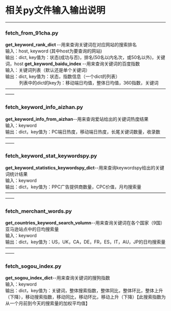 # 相关py文件输入输出说明
***
### fetch\_from\_91cha.py
<b> get\_keyword\_rank\_dict </b>--用来查询关键词在对应网站的搜索排名
<br>输入：host,&nbsp;keyword&nbsp;(其中host为要查询的网站)
<br>输出：dict,&nbsp;key值为：状态(成功与否)，排名(50名以内名次，或50名以外)，关键词，host
<b> get\_keyword\_baidu\_index </b>--用来查询关键词的百度指数
<br>输入：关键词列表（默认还是单个关键词）
<br>输出：dict,&nbsp;key值为：状态，指数信息（一个dict的列表）
<br>&nbsp;&nbsp;&nbsp;&nbsp;&nbsp;&nbsp;&nbsp;&nbsp;&nbsp;&nbsp;
列表中的dict的key为：移动端日均值，整体日均值，360指数，关键词
——————————————————————————————————————<br>
### fetch\_keyword\_info\_aizhan.py
<b>get\_keyword\_info\_from\_aizhan</b>--用来查询爱站给出的关键词热度结果
<br>输入：keyword
<br>输出：dict，key值为：PC端日热度，移动端日热度，长尾关键词数量，收录数
——————————————————————————————————————<br>
### fetch\_keyword\_stat\_keywordspy.py
<b>get\_keyword\_statistics\_keywordspy\_dict</b>--用来查询keywordspy给出的关键词统计结果
<br>输入：keyword
<br>输出：dict，key值为：PPC广告提供商数量，CPC价值，月均搜索量
——————————————————————————————————————<br>
### fetch\_merchant\_words.py
<b>get\_countries\_keyword\_search\_volumn</b>--用来查询关键词在各个国家（9国）亚马逊站点中的日均搜索量
<br>输入：keyword
<br>输出：dict，key值为：US，UK，CA，DE，FR，ES，IT，AU，JP的日均搜索量
——————————————————————————————————————<br>
### fetch\_sogou\_index.py
<b>get\_sogou\_index\_dict</b>--用来查询关键词的搜狗指数
<br>输入：keyword
<br>输出：dict，key值为：关键词，整体搜索指数，整体同比，整体环比，整体上升（下降），移动搜索指数，移动同比，移动环比，移动上升（下降）【此搜索指数为从一个月前到今天的搜索量的加权平均值】
